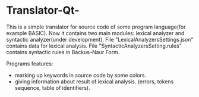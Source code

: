 # Translator-Qt-
This is a simple translator for source code of some program language(for example BASIC). Now it contains two main modules: lexical analyzer and syntactic analyzer(under development). File "LexicalAnalyzersSettings.json" contains data for lexical analysis. File "SyntacticAnalyzersSetting.rules" contains syntactic rules in Backus–Naur Form. 

Programs features:
- marking up keywords in source code by some colors.
- giving information about result of lexical analysis. (errors, tokens sequence, table of identifiers). 
